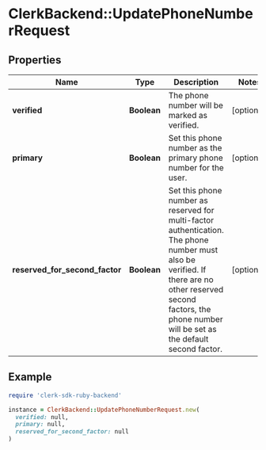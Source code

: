 # ClerkBackend::UpdatePhoneNumberRequest

## Properties

| Name | Type | Description | Notes |
| ---- | ---- | ----------- | ----- |
| **verified** | **Boolean** | The phone number will be marked as verified. | [optional] |
| **primary** | **Boolean** | Set this phone number as the primary phone number for the user. | [optional] |
| **reserved_for_second_factor** | **Boolean** | Set this phone number as reserved for multi-factor authentication. The phone number must also be verified. If there are no other reserved second factors, the phone number will be set as the default second factor. | [optional] |

## Example

```ruby
require 'clerk-sdk-ruby-backend'

instance = ClerkBackend::UpdatePhoneNumberRequest.new(
  verified: null,
  primary: null,
  reserved_for_second_factor: null
)
```

